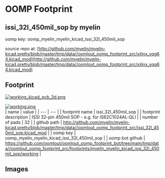 # OOMP Footprint  
## issi_32l_450mil_sop  by myelin  
  
oomp key: oomp_myelin_myelin_kicad_issi_32l_450mil_sop  
  
source repo at: [http://github.com/myelin/myelin-kicad.pretty/blob/master/tmp/data//oomlout_oomp_footprint_src/xilinx_vqg64.kicad_mod](http://github.com/myelin/myelin-kicad.pretty/blob/master/tmp/data//oomlout_oomp_footprint_src/xilinx_vqg64.kicad_mod)  
## Footprint  
  
[![working_kicad_pcb_3d.png](working_kicad_pcb_3d_600.png)](working_kicad_pcb_3d.png)  
  
[![working.png](working_600.png)](working.png)  
| name | value | 
| --- | --- | 
| footprint name | issi_32l_450mil_sop | 
| footprint description | ISSI 32-pin 450mil SOP - e.g. for IS62C1024AL-QLI | 
| number of pads | 32 | 
| github path | http://github.com/myelin/myelin-kicad.pretty/blob/master/tmp/data//oomlout_oomp_footprint_src/issi_32l_450mil_sop.kicad_mod | 
| oomp key | oomp_myelin_myelin_kicad_issi_32l_450mil_sop | 
| oomp bot github | https://github.com/oomlout/oomlout_oomp_footprint_bot/tree/main/tmp/data//oomlout_oomp_footprint_src/footprints/myelin_myelin_kicad_issi_32l_450mil_sop/working | 
## Images  

